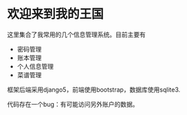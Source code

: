 # 欢迎来到我的王国

这里集合了我常用的几个信息管理系统。目前主要有
- 密码管理
- 账本管理
- 个人信息管理
- 菜谱管理

框架后端采用django5，前端使用bootstrap，数据库使用sqlite3.

代码存在一个bug：有可能访问另外账户的数据。